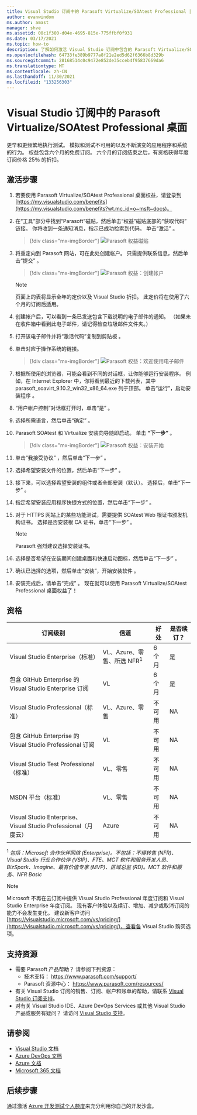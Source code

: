 ```yaml
---
title: Visual Studio 订阅中的 Parasoft Virtualize/SOAtest Professional | Microsoft Docs
author: evanwindom
ms.author: amast
manager: shve
ms.assetid: 00c1f300-d04e-4695-815e-775ffbf0f931
ms.date: 03/17/2021
ms.topic: how-to
description: 了解如何激活 Visual Studio 订阅中包含的 Parasoft Virtualize/SOA Test Professional 订阅。
ms.openlocfilehash: 64733fe389b9777a8f21e2ed5d62f6366b8d329b
ms.sourcegitcommit: 28168514c0c9472e852de35cceb4f95837669da6
ms.translationtype: MT
ms.contentlocale: zh-CN
ms.lasthandoff: 11/30/2021
ms.locfileid: "133256303"
---
```

# <a name="parasoft-virtualizesoatest-professional-desktop-in-visual-studio-subscriptions"></a>Visual Studio 订阅中的 Parasoft Virtualize/SOAtest Professional 桌面

更早和更频繁地执行测试。  模拟和测试不可用的以及不断演变的应用程序和系统的行为。  权益包含六个月的免费订阅。  六个月的订阅结束之后，有资格获得年度订阅价格 25％ 的折扣。

## <a name="activation-steps"></a>激活步骤

1. 若要使用 Parasoft Virtualize/SOAtest Professional 桌面权益，请登录到 [https://my.visualstudio.com/benefits](https://my.visualstudio.com/benefits?wt.mc_id=o~msft~docs)。

2. 在“工具”部分中找到“Parasoft”磁贴，然后单击“权益”磁贴底部的“获取代码”  链接。   你将收到一条通知消息，指示已成功检索到代码。  单击“激活”  。
   > [!div class="mx-imgBorder"]
   > ![Parasoft 权益磁贴](_img/vs-parasoft/vs-parasoft-tile.png "单击“Parasoft”磁贴上的“获取代码”，然后单击“激活”即可开始使用。")

3. 将重定向到 Parasoft 网站，可在此处创建帐户。  只需提供联系信息，然后单击“提交”  。
   > [!div class="mx-imgBorder"]
   > ![Parasoft 权益：创建帐户](_img/vs-parasoft/vs-parasoft-new-account.png "提供联系信息，然后单击“提交”以创建帐户。")

   > [!Note]
   > 页面上的表将显示全年的定价以及 Visual Studio 折扣。 此定价将在使用了六个月的订阅后适用。  

4. 创建帐户后，可以看到一条已发送包含下载说明的电子邮件的通知。  （如果未在收件箱中看到此电子邮件，请记得检查垃圾邮件文件夹。）

5. 打开该电子邮件并将“激活代码”复制到剪贴板  。

6. 单击对应于操作系统的链接。
   > [!div class="mx-imgBorder"]
   > ![Parasoft 权益：欢迎使用电子邮件](_img/vs-parasoft/vs-parasoft-email.png "选择与你的操作系统相匹配的下载链接。")

7. 根据所使用的浏览器，可能会看到不同的对话框，让你能够运行安装程序。  例如，在 Internet Explorer 中，你将看到最近的下载列表，其中 parasoft_soavirt_9.10.2_win32_x86_64.exe 列于顶部。 单击“运行”，启动安装程序  。

8. “用户帐户控制”对话框打开时，单击“是”  。

9. 选择所需语言，然后单击“确定”  。

10. Parasoft SOAtest 和 Virtualize 安装向导随即启动。  单击 **“下一步”** 。
    > [!div class="mx-imgBorder"]
    > ![Parasoft 权益：安装开始](_img/vs-parasoft/vs-parasoft-start-install.png "单击“下一步”以开始安装 Parasoft SOAtest 和 Virtualize。")

11. 单击“我接受协议”  ，然后单击“下一步”  。

12. 选择希望安装文件的位置，然后单击“下一步”  。

13. 接下来，可以选择希望安装的组件或者全部安装（默认）。  选择后，单击“下一步”  。

14. 指定希望安装应用程序快捷方式的位置，然后单击“下一步”  。

15. 对于 HTTPS 网站上的某些功能测试，需要提供 SOAtest Web 根证书颁发机构证书。  选择是否安装根 CA 证书，单击“下一步”  。
    > [!NOTE]
    > Parasoft 强烈建议选择安装证书。

16. 选择是否希望在安装期间创建桌面和快速启动图标，然后单击“下一步”  。

17. 确认已选择的选项，然后单击“安装”，开始安装软件  。

18. 安装完成后，请单击“完成”  。 现在就可以使用 Parasoft Virtualize/SOAtest Professional 桌面权益了！

## <a name="eligibility"></a>资格

| 订阅级别                                                 |     信道                                            | 好处                                                          | 是否续订？    |
|--------------------------------------------------------------------|---------------------------------------------------------|------------------------------------------------------------------|---------------|
| Visual Studio Enterprise（标准）   | VL、Azure、零售、所选 NFR<sup>1</sup> | 6 个月       |  是       |
| 包含 GitHub Enterprise 的 Visual Studio Enterprise 订阅 | VL | 6 个月       |  是       |
| Visual Studio Professional（标准） | VL、Azure、零售                                       | 不可用                                                           |NA         |
| 包含 GitHub Enterprise 的 Visual Studio Professional 订阅 | VL                                      | 不可用                                                           |NA         |
| Visual Studio Test Professional（标准）                         | VL、零售                                              | 不可用                                                           |NA         |
| MSDN 平台（标准）                                          | VL、零售                                              | 不可用                                                           |NA         |
| Visual Studio Enterprise、Visual Studio Professional（月度云） | Azure                                       | 不可用                                                           |NA|
||

<sup>1</sup>  *包括：Microsoft 合作伙伴网络 (Enterprise)。不包括：不得转售 (NFR)、Visual Studio 行业合作伙伴 (VSIP)、FTE、MCT 软件和服务开发人员、BizSpark、Imagine、最有价值专家 (MVP)、区域总监 (RD)。MCT 软件和服务、NFR Basic*

> [!NOTE]
> Microsoft 不再在云订阅中提供 Visual Studio Professional 年度订阅和 Visual Studio Enterprise 年度订阅。 现有客户体验以及续订、增加、减少或取消订阅的能力不会发生变化。 建议新客户访问 [https://visualstudio.microsoft.com/vs/pricing/](https://visualstudio.microsoft.com/vs/pricing/)，查看各 Visual Studio 购买选项。

## <a name="support-resources"></a>支持资源
- 需要 Parasoft 产品帮助？  请参阅下列资源：
  - 技术支持： https://www.parasoft.com/support/
  - Parasoft 资源中心： https://www.parasoft.com/resources/
- 有关 Visual Studio 订阅的销售、订阅、帐户和账单的帮助，请联系 [Visual Studio 订阅支持](https://my.visualstudio.com/gethelp)。
- 对有关 Visual Studio IDE、Azure DevOps Services 或其他 Visual Studio 产品或服务有疑问？  请访问 [Visual Studio 支持](https://visualstudio.microsoft.com/support/)。

## <a name="see-also"></a>请参阅
- [Visual Studio 文档](/visualstudio/)
- [Azure DevOps 文档](/azure/devops/)
- [Azure 文档](/azure/)
- [Microsoft 365 文档](/microsoft-365/)

## <a name="next-steps"></a>后续步骤
通过激活 [Azure 开发测试个人额度](/azure/devtest/offer/quickstart-individual-credit)来充分利用你自己的开发沙盒。